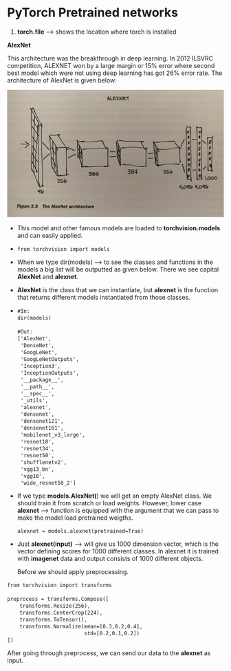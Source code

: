 # PyTorch Pretrained networks

1) **torch.__file__** --> shows the location where torch is installed

**AlexNet**

This architecture was the breakthrough in deep learning. In 2012 ILSVRC competition, ALEXNET won by a large margin or 15% error where second best model which were not using deep learning has got 26% error rate. The architecture of AlexNet is given below:

<img title="" src="figures/alexnet.jpg" alt="">  

- This model and other famous models are loaded to **torchvision.models** and can easily applied.

- ```
  from torchvision import models
  ```
* When we type dir(models) --> to see the classes and functions in the models a big list will be outputted as given below. There we see capital **AlexNet** and **alexnet**.

* **AlexNet** is the class that we can instantiate, but **alexnet** is the function that returns different models instantiated from those classes.

* ```
  #In: 
  dir(models)
  
  #Out:
  ['AlexNet',
   'DenseNet',
   'GoogLeNet',
   'GoogLeNetOutputs',
   'Inception3',
   'InceptionOutputs',
   '__package__',
   '__path__',
   '__spec__',
   '_utils',
   'alexnet',
   'densenet',
   'densenet121',
   'densenet161',
   'mobilenet_v3_large',
   'resnet18',
   'resnet34',
   'resnet50',
   'shufflenetv2',
   'vgg13_bn',
   'vgg16',
   'wide_resnet50_2']
  ```

* If we type **models.AlexNet(**) we will get an empty AlexNet class. We should train it from scratch or load weights. However, lower case **alexnet** --> function is equipped with the argument that we can pass to make the model load pretrained weigths.
  
  ```
  alexnet = models.alexnet(pretrained=True)
  ```

* Just **alexnet(input)** --> will give us 1000 dimension vector, which is the vector defining scores for 1000 different classes. In alexnet it is trained with **imagenet** data and output consists of 1000 different objects.
  
  Before we should apply preprocessing.

```
from torchvision import transforms

preprocess = transforms.Compose([
    transforms.Resize(256),
    transforms.CenterCrop(224),
    transforms.ToTensor(),
    transforms.Normalize(mean=[0.3,0.2,0.4], 
                         std=[0.2,0.1,0.2])
])
```

After going through preprocess, we can send our data to the **alexnet** as input.
